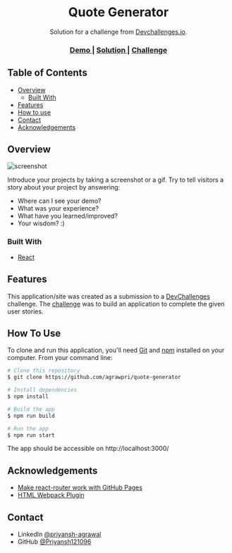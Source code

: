 <!-- Please update value in the {}  -->

<h1 align="center">Quote Generator</h1>

<div align="center">
   Solution for a challenge from  <a href="http://devchallenges.io" target="_blank">Devchallenges.io</a>.
</div>

<div align="center">
  <h3>
    <a href="https://agrawpri.github.io/quote-generator/">
      Demo
    </a>
    <span> | </span>
    <a href="https://github.com/agrawpri/quote-generator">
      Solution
    </a>
    <span> | </span>
    <a href="https://devchallenges.io/challenges/8Y3J4ucAMQpSnYTwwWW8">
      Challenge
    </a>
  </h3>
</div>

<!-- TABLE OF CONTENTS -->

## Table of Contents

- [Overview](#overview)
  - [Built With](#built-with)
- [Features](#features)
- [How to use](#how-to-use)
- [Contact](#contact)
- [Acknowledgements](#acknowledgements)

<!-- OVERVIEW -->

## Overview

![screenshot](https://user-images.githubusercontent.com/16707738/92399059-5716eb00-f132-11ea-8b14-bcacdc8ec97b.png)

Introduce your projects by taking a screenshot or a gif. Try to tell visitors a story about your project by answering:

- Where can I see your demo?
- What was your experience?
- What have you learned/improved?
- Your wisdom? :)

### Built With

<!-- This section should list any major frameworks that you built your project using. Here are a few examples.-->

- [React](https://reactjs.org/)

## Features

<!-- List the features of your application or follow the template. Don't share the figma file here :) -->

This application/site was created as a submission to a [DevChallenges](https://devchallenges.io/challenges) challenge. The [challenge](https://devchallenges.io/challenges/8Y3J4ucAMQpSnYTwwWW8) was to build an application to complete the given user stories.


## How To Use

<!-- For example: -->

To clone and run this application, you'll need [Git](https://git-scm.com) and [npm](https://www.npmjs.com/) installed on your computer. From your command line:

```bash
# Clone this repository
$ git clone https://github.com/agrawpri/quote-generator

# Install dependencies
$ npm install

# Build the app
$ npm run build

# Run the app
$ npm run start
```

The app should be accessible on http://localhost:3000/

## Acknowledgements

<!-- This section should list any articles or add-ons/plugins that helps you to complete the project. This is optional but it will help you in the future. For example: -->

- [Make react-router work with GitHub Pages](https://stackoverflow.com/a/71985764/5019181)
- [HTML Webpack Plugin](https://webpack.js.org/plugins/html-webpack-plugin/)

## Contact

- LinkedIn [@priyansh-agrawal](https://www.linkedin.com/in/priyansh-agrawal/)
- GitHub [@Priyansh121096](https://github.com/Priyansh121096)
